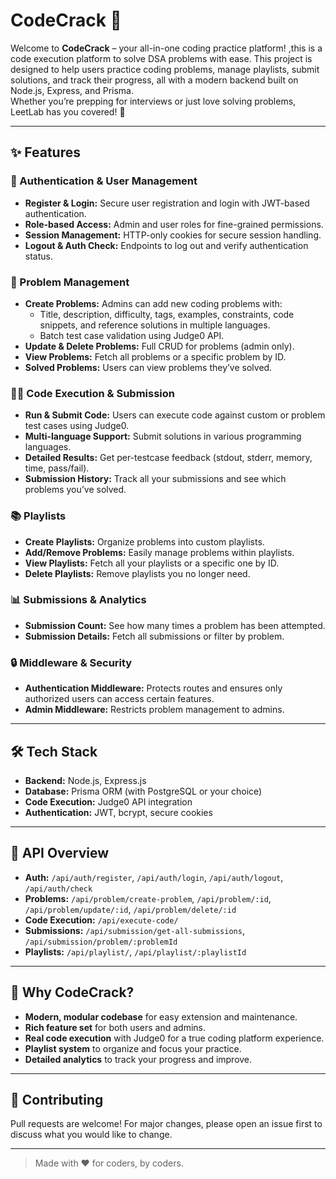 # CodeCrack 🚀

Welcome to **CodeCrack** – your all-in-one coding practice platform! ,this is a code execution platform to solve DSA problems with ease.
This project is designed to help users practice coding problems, manage playlists, submit solutions, and track their progress, all with a modern backend built on Node.js, Express, and Prisma.  
Whether you’re prepping for interviews or just love solving problems, LeetLab has you covered! 🎯

---

## ✨ Features

### 👤 Authentication & User Management
- **Register & Login:** Secure user registration and login with JWT-based authentication.
- **Role-based Access:** Admin and user roles for fine-grained permissions.
- **Session Management:** HTTP-only cookies for secure session handling.
- **Logout & Auth Check:** Endpoints to log out and verify authentication status.

### 📝 Problem Management
- **Create Problems:** Admins can add new coding problems with:
  - Title, description, difficulty, tags, examples, constraints, code snippets, and reference solutions in multiple languages.
  - Batch test case validation using Judge0 API.
- **Update & Delete Problems:** Full CRUD for problems (admin only).
- **View Problems:** Fetch all problems or a specific problem by ID.
- **Solved Problems:** Users can view problems they’ve solved.

### 🧑‍💻 Code Execution & Submission
- **Run & Submit Code:** Users can execute code against custom or problem test cases using Judge0.
- **Multi-language Support:** Submit solutions in various programming languages.
- **Detailed Results:** Get per-testcase feedback (stdout, stderr, memory, time, pass/fail).
- **Submission History:** Track all your submissions and see which problems you’ve solved.

### 📚 Playlists
- **Create Playlists:** Organize problems into custom playlists.
- **Add/Remove Problems:** Easily manage problems within playlists.
- **View Playlists:** Fetch all your playlists or a specific one by ID.
- **Delete Playlists:** Remove playlists you no longer need.

### 📊 Submissions & Analytics
- **Submission Count:** See how many times a problem has been attempted.
- **Submission Details:** Fetch all submissions or filter by problem.

### 🔒 Middleware & Security
- **Authentication Middleware:** Protects routes and ensures only authorized users can access certain features.
- **Admin Middleware:** Restricts problem management to admins.

---

## 🛠️ Tech Stack

- **Backend:** Node.js, Express.js
- **Database:** Prisma ORM (with PostgreSQL or your choice)
- **Code Execution:** Judge0 API integration
- **Authentication:** JWT, bcrypt, secure cookies

---

## 🧩 API Overview

- **Auth:** `/api/auth/register`, `/api/auth/login`, `/api/auth/logout`, `/api/auth/check`
- **Problems:** `/api/problem/create-problem`, `/api/problem/:id`, `/api/problem/update/:id`, `/api/problem/delete/:id`
- **Code Execution:** `/api/execute-code/`
- **Submissions:** `/api/submission/get-all-submissions`, `/api/submission/problem/:problemId`
- **Playlists:** `/api/playlist/`, `/api/playlist/:playlistId`

---

## 🌟 Why CodeCrack?

- **Modern, modular codebase** for easy extension and maintenance.
- **Rich feature set** for both users and admins.
- **Real code execution** with Judge0 for a true coding platform experience.
- **Playlist system** to organize and focus your practice.
- **Detailed analytics** to track your progress and improve.

---

## 🤝 Contributing

Pull requests are welcome! For major changes, please open an issue first to discuss what you would like to change.

---

> Made with ❤️ for coders, by coders.
